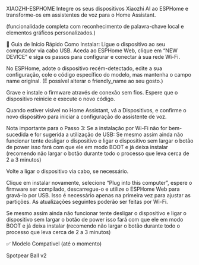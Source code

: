 XIAOZHI-ESPHOME
Integre os seus dispositivos Xiaozhi AI ao ESPHome e transforme-os em assistentes de voz para o Home Assistant.

(funcionalidade completa com reconhecimento de palavra-chave local e elementos gráficos personalizados.)

🚀 Guia de Início Rápido
Como Instalar:
Ligue o dispositivo ao seu computador via cabo USB. Aceda ao ESPHome Web, clique em “NEW DEVICE” e siga os passos para configurar e conectar à sua rede Wi-Fi.

No ESPHome, adote o dispositivo recém-detectado, edite a sua configuração, cole o código específico do modelo, mas mantenha o campo name original. (É possível alterar o friendly_name ao seu gosto.)

Grave e instale o firmware através de conexão sem fios. Espere que o dispositivo reinicie e execute o novo código.

Quando estiver visível no Home Assistant, vá a Dispositivos, e confirme o novo dispositivo para iniciar a configuração do assistente de voz.

Nota importante para o Passo 3:
Se a instalação por Wi-Fi não for bem-sucedida e for sugerida a utilização de USB:
Se mesmo assim ainda não funcionar tente desligar o dispositivo e ligar o dispositivo 
sem largar o botão de power isso fará com que ele em modo BOOT e já deixa 
instalar (recomendo não largar o botão durante todo o processo que leva cerca de 2 a 3 minutos)

Volte a ligar o dispositivo via cabo, se necessário.

Clique em instalar novamente, selecione “Plug into this computer”, espere o firmware ser compilado, descarregue-o e utilize o ESPHome Web para gravá-lo por USB.
Isso é necessário apenas na primeira vez para ajustar as partições. As atualizações seguintes poderão ser feitas por Wi-Fi.

Se mesmo assim ainda não funcionar tente desligar o dispositivo e ligar o dispositivo 
sem largar o botão de power isso fará com que ele em modo BOOT e já deixa 
instalar (recomendo não largar o botão durante todo o processo que leva cerca de 2 a 3 minutos)

✅ Modelo Compativel (até o momento)

Spotpear Ball v2
